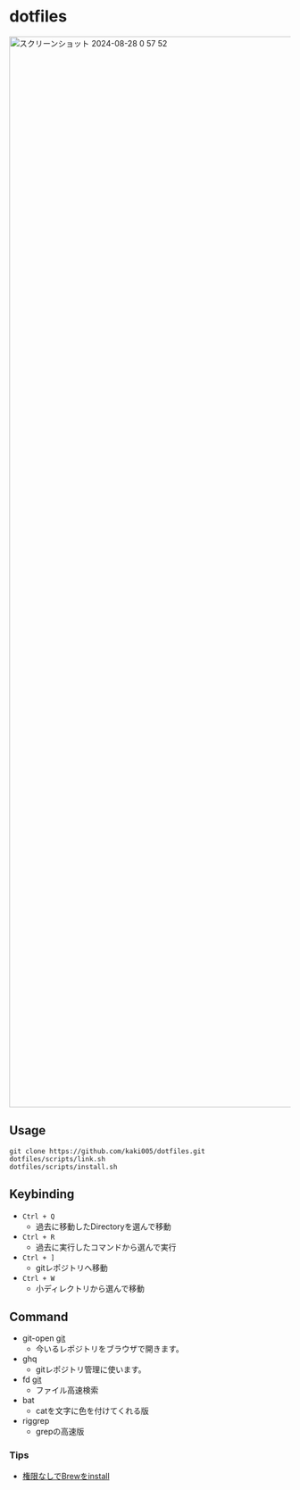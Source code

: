 # dotfiles
<img width="1918" alt="スクリーンショット 2024-08-28 0 57 52" src="https://github.com/user-attachments/assets/ac329c71-f8ca-4912-8382-23db02926556">

## Usage
```
git clone https://github.com/kaki005/dotfiles.git
dotfiles/scripts/link.sh
dotfiles/scripts/install.sh 
```
## Keybinding
- `Ctrl + Q`
  - 過去に移動したDirectoryを選んで移動
- `Ctrl + R`
  - 過去に実行したコマンドから選んで実行
- `Ctrl + ]`
  - gitレポジトリへ移動
- `Ctrl + W`
  - 小ディレクトリから選んで移動
## Command
- git-open [git](https://github.com/paulirish/git-open)
  - 今いるレポジトリをブラウザで開きます。  
- ghq
  - gitレポジトリ管理に使います。
- fd [git](https://github.com/sharkdp/fd)
  - ファイル高速検索
- bat
  - catを文字に色を付けてくれる版
- riggrep
  - grepの高速版      



### Tips
- [権限なしでBrewをinstall](https://zenn.dev/toshihiro_tange/articles/mac-install-homebrew-no-admin-rights)
